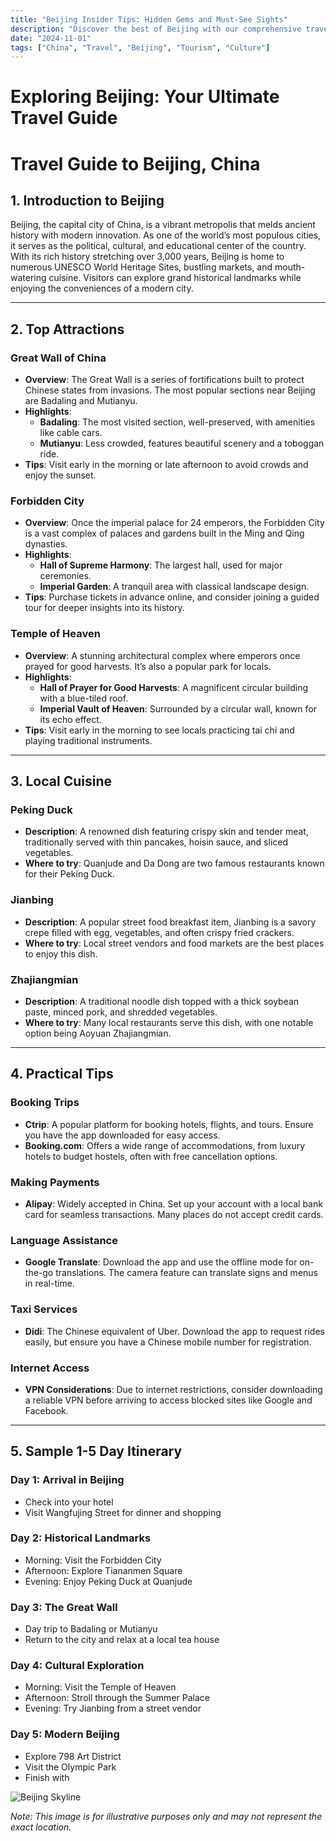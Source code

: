```yaml
---
title: "Beijing Insider Tips: Hidden Gems and Must-See Sights"
description: "Discover the best of Beijing with our comprehensive travel guide. Explore top attractions, savor local cuisine, and get insider tips for an unforgettable Chinese adventure."
date: "2024-11-01"
tags: ["China", "Travel", "Beijing", "Tourism", "Culture"]
---
```


# Exploring Beijing: Your Ultimate Travel Guide

# Travel Guide to Beijing, China

## 1. Introduction to Beijing
Beijing, the capital city of China, is a vibrant metropolis that melds ancient history with modern innovation. As one of the world’s most populous cities, it serves as the political, cultural, and educational center of the country. With its rich history stretching over 3,000 years, Beijing is home to numerous UNESCO World Heritage Sites, bustling markets, and mouth-watering cuisine. Visitors can explore grand historical landmarks while enjoying the conveniences of a modern city.

---

## 2. Top Attractions

### Great Wall of China
- **Overview**: The Great Wall is a series of fortifications built to protect Chinese states from invasions. The most popular sections near Beijing are Badaling and Mutianyu.
- **Highlights**:
  - **Badaling**: The most visited section, well-preserved, with amenities like cable cars.
  - **Mutianyu**: Less crowded, features beautiful scenery and a toboggan ride.
- **Tips**: Visit early in the morning or late afternoon to avoid crowds and enjoy the sunset.

### Forbidden City
- **Overview**: Once the imperial palace for 24 emperors, the Forbidden City is a vast complex of palaces and gardens built in the Ming and Qing dynasties.
- **Highlights**:
  - **Hall of Supreme Harmony**: The largest hall, used for major ceremonies.
  - **Imperial Garden**: A tranquil area with classical landscape design.
- **Tips**: Purchase tickets in advance online, and consider joining a guided tour for deeper insights into its history.

### Temple of Heaven
- **Overview**: A stunning architectural complex where emperors once prayed for good harvests. It’s also a popular park for locals.
- **Highlights**:
  - **Hall of Prayer for Good Harvests**: A magnificent circular building with a blue-tiled roof.
  - **Imperial Vault of Heaven**: Surrounded by a circular wall, known for its echo effect.
- **Tips**: Visit early in the morning to see locals practicing tai chi and playing traditional instruments.

---

## 3. Local Cuisine

### Peking Duck
- **Description**: A renowned dish featuring crispy skin and tender meat, traditionally served with thin pancakes, hoisin sauce, and sliced vegetables.
- **Where to try**: Quanjude and Da Dong are two famous restaurants known for their Peking Duck.

### Jianbing
- **Description**: A popular street food breakfast item, Jianbing is a savory crepe filled with egg, vegetables, and often crispy fried crackers.
- **Where to try**: Local street vendors and food markets are the best places to enjoy this dish.

### Zhajiangmian
- **Description**: A traditional noodle dish topped with a thick soybean paste, minced pork, and shredded vegetables.
- **Where to try**: Many local restaurants serve this dish, with one notable option being Aoyuan Zhajiangmian.

---

## 4. Practical Tips

### Booking Trips
- **Ctrip**: A popular platform for booking hotels, flights, and tours. Ensure you have the app downloaded for easy access.
- **Booking.com**: Offers a wide range of accommodations, from luxury hotels to budget hostels, often with free cancellation options.

### Making Payments
- **Alipay**: Widely accepted in China. Set up your account with a local bank card for seamless transactions. Many places do not accept credit cards.

### Language Assistance
- **Google Translate**: Download the app and use the offline mode for on-the-go translations. The camera feature can translate signs and menus in real-time.

### Taxi Services
- **Didi**: The Chinese equivalent of Uber. Download the app to request rides easily, but ensure you have a Chinese mobile number for registration.

### Internet Access
- **VPN Considerations**: Due to internet restrictions, consider downloading a reliable VPN before arriving to access blocked sites like Google and Facebook.

---

## 5. Sample 1-5 Day Itinerary

### Day 1: Arrival in Beijing
- Check into your hotel
- Visit Wangfujing Street for dinner and shopping

### Day 2: Historical Landmarks
- Morning: Visit the Forbidden City
- Afternoon: Explore Tiananmen Square
- Evening: Enjoy Peking Duck at Quanjude

### Day 3: The Great Wall
- Day trip to Badaling or Mutianyu
- Return to the city and relax at a local tea house

### Day 4: Cultural Exploration
- Morning: Visit the Temple of Heaven
- Afternoon: Stroll through the Summer Palace
- Evening: Try Jianbing from a street vendor

### Day 5: Modern Beijing
- Explore 798 Art District
- Visit the Olympic Park
- Finish with

<img src="https://source.unsplash.com/1600x900/?Beijing,cityscape" alt="Beijing Skyline" loading="lazy">

*Note: This image is for illustrative purposes only and may not represent the exact location.*

